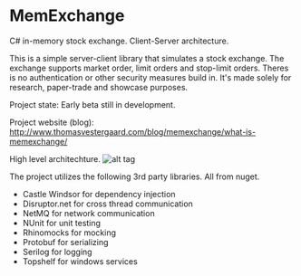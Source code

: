 # MemExchange
C# in-memory stock exchange. Client-Server architecture.

This is a simple server-client library that simulates a stock exchange.
The exchange supports market order, limit orders and stop-limit orders.
Theres is no authentication or other security measures build in. It's made solely for research, paper-trade and showcase purposes.

Project state: Early beta still in development.

Project website (blog): http://www.thomasvestergaard.com/blog/memexchange/what-is-memexchange/

High level architechture.
![alt tag](http://thomasvestergaard.com/media/1010/memexchange_high_level_architechture.jpg)


The project utilizes the following 3rd party libraries. All from nuget.

- Castle Windsor for dependency injection
- Disruptor.net for cross thread communication
- NetMQ for network communication
- NUnit for unit testing
- Rhinomocks for mocking
- Protobuf for serializing
- Serilog for logging
- Topshelf for windows services
